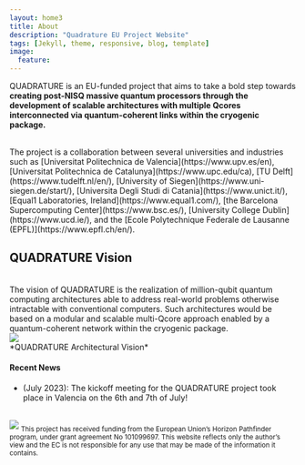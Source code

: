 ```yaml
---
layout: home3
title: About
description: "Quadrature EU Project Website"
tags: [Jekyll, theme, responsive, blog, template]
image: 
  feature: 
---
```

<!---

-->


QUADRATURE is an EU-funded project that aims to take a bold step towards **creating post-NISQ massive quantum processors through the development of scalable architectures with multiple Qcores interconnected via quantum-coherent links within the cryogenic package.**

<br />
The project is a collaboration between several universities and industries such as [Universitat Politechnica de Valencia](https://www.upv.es/en), [Universitat Politechnica de Catalunya](https://www.upc.edu/ca), [TU Delft](https://www.tudelft.nl/en/), [University of Siegen](https://www.uni-siegen.de/start/), [Universita Degli Studi di Catania](https://www.unict.it/), [Equal1 Laboratories, Ireland](https://www.equal1.com/), [the Barcelona Supercomputing Center](https://www.bsc.es/), [University College Dublin](https://www.ucd.ie/), and the [Ecole Polytechnique Federale de Lausanne (EPFL)](https://www.epfl.ch/en/). 


## QUADRATURE Vision
<br/>
The vision of QUADRATURE is the realization of million-qubit quantum computing architectures able to address real-world problems otherwise intractable with conventional computers. Such architectures would be based on a modular and scalable multi-Qcore approach enabled by a quantum-coherent network within the cryogenic package.
<br/>
<img src="/images/quadrature_vision.png"/>
<br/>
*QUADRATURE Architectural Vision*

#### Recent News

+ (July 2023): The kickoff meeting for the QUADRATURE project took place in Valencia on the 6th and 7th of July!




<!---
-->


<br />
<img src="/images/EU_logo.001.png"/> <sub>This project has received funding from the European Union’s Horizon Pathfinder program, under grant agreement No  101099697. This website reflects only the author’s view and the EC is not responsible for any use that may be made of the information it contains. </sub>

<br />

